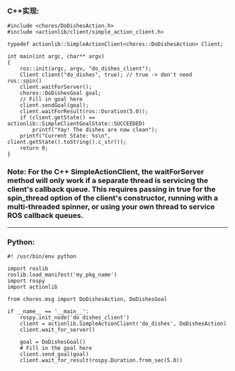 ### C++实现:
	#include <chores/DoDishesAction.h>
	#include <actionlib/client/simple_action_client.h>
	
	typedef actionlib::SimpleActionClient<chores::DoDishesAction> Client;
	
	int main(int argc, char** argv)
	{
		ros::init(argc, argv, "do_dishes_client");
		Client client("do_dishes", true); // true -> don't need ros::spin()
		client.waitForServer();
		chores::DoDishesGoal goal;
		// Fill in goal here
		client.sendGoal(goal);
		client.waitForResult(ros::Duration(5.0));
		if (client.getState() == actionlib::SimpleClientGoalState::SUCCEEDED)
			printf("Yay! The dishes are now clean");
		printf("Current State: %s\n", client.getState().toString().c_str());
		return 0;
	}

### Note: For the C++ SimpleActionClient, the waitForServer method will only work if a separate thread is servicing the client's callback queue. This requires passing in true for the spin_thread option of the client's constructor, running with a multi-threaded spinner, or using your own thread to service ROS callback queues.
------

### Python:
	#! /usr/bin/env python
	
	import roslib
	roslib.load_manifest('my_pkg_name')
	import rospy
	import actionlib
	
	from chores.msg import DoDishesAction, DoDishesGoal

	if __name__ == '__main__':
		rospy.init_node('do_dishes_client')
		client = actionlib.SimpleActionClient('do_dishes', DoDishesAction)
		client.wait_for_server()

		goal = DoDishesGoal()
		# Fill in the goal here
		client.send_goal(goal)
		client.wait_for_result(rospy.Duration.from_sec(5.0))
